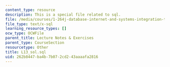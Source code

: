 ```yaml
---
content_type: resource
description: This is a special file related to sql.
file: /media/courses/1-264j-database-internet-and-systems-integration-technologies-fall-2013/262b8447ba4b7b072cd243aaaafa2816_L13_sol.sql
file_type: text/x-sql
learning_resource_types: []
ocw_type: OCWFile
parent_title: Lecture Notes & Exercises
parent_type: CourseSection
resourcetype: Other
title: L13_sol.sql
uid: 262b8447-ba4b-7b07-2cd2-43aaaafa2816
---
```

